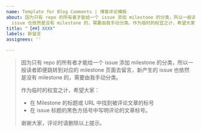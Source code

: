 ```yaml
---
name: Template for Blog Comments | 博客评论模板
about: 因为只有 repo 的所有者才能给一个 issue 添加 milestone 的分类，所以一般读者即便跳转到对应的 milestone 页面去留言，新产生的
  issue 也依然是没有 milestone 的，需要由我手动分类。作为临时的权宜之计，希望大家在 issue 的标题写明评论的文章标号，谢谢。
title: "【##】XXXX"
labels: 新留言
assignees: ''

---
```


> 因为只有 repo 的所有者才能给一个 issue 添加 milestone 的分类，所以一般读者即便跳转到对应的 milestone 页面去留言，新产生的 issue 也依然是没有 milestone 的，需要由我手动分类。
>
> 作为临时的权宜之计，希望大家：
>
> - 在 Milestone 的标题或 URL 中找到被评论文章的标号
> - 在 issue 标题的黑色方括号中写明评论的文章标号。
>
> 谢谢大家，评论时请删除以上提示。
